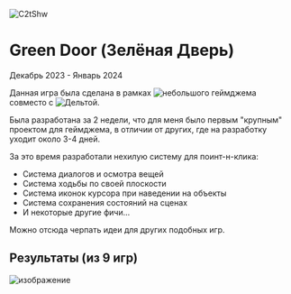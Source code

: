 ![C2tShw](https://github.com/user-attachments/assets/befb17b8-162a-41c4-b1b4-b7739e7c417d)

# Green Door (Зелёная Дверь)

Декабрь 2023 - Январь 2024

Данная игра была сделана в рамках ![небольшого геймджема](https://itch.io/jam/game-jam-of-24th-year) совместо с ![Дельтой](https://github.com/SergeyFeduk).

Была разработана за 2 недели, что для меня было первым "крупным" проектом для геймджема, в отличии от других, где на разработку уходит около 3-4 дней.<br>

За это время разработали нехилую систему для поинт-н-клика: 
* Система диалогов и осмотра вещей
* Система ходьбы по своей плоскости
* Система иконок курсора при наведении на объекты
* Система сохранения состояний на сценах
* И некоторые другие фичи...

Можно отсюда черпать идеи для других подобных игр.<br>

## Результаты (из 9 игр)
![изображение](https://github.com/user-attachments/assets/c18d4882-9bf1-4602-a854-42ad9d8e90f0)

